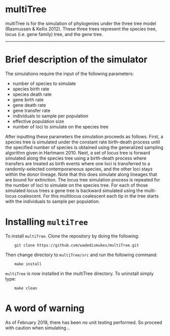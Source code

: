 # multiTree
multiTree is for the simulation of phylogenies under the three tree model (Rasmussen &amp; Kellis 2012). These three trees represent the species tree, locus (i.e. gene family) tree, and the gene tree.

--------

# Brief description of the simulator

The simulations require the input of the following parameters:

* number of species to simulate
* species birth rate
* species death rate
* gene birth rate
* gene death rate
* gene transfer rate
* individuals to sample per population
* effective population size
* number of loci to simulate on the species tree

After inputting these parameters the simulation proceeds as follows. First, a species tree is simulated under the constant rate birth-death process until the specified number of species is obtained using the generalized sampling algorithm given in Hartmann 2010. Next, a set of locus tree is forward simulated along the species tree using a birth-death process where transfers are treated as birth events where one loci is transferred to a randomly-selected contemporaneous species, and the other loci stays within the donor lineage. Note that this does simulate along lineages that are bound for extinction. The locus tree simulation process is repeated for the number of loci to simulate on the species tree. For each of those simulated locus trees a gene tree is backward simulated using the multi-locus coalescent. For this multilocus coalescent each tip in the tree starts with the individuals to sample per population. 


# Installing `multiTree`

To install `multiTree`. Clone the repository by doing the following:

```
	git clone https://github.com/wadedismukes/multiTree.git
```

Then change directory to `multiTree/src` and run the following command:

```
	make install
```

`multiTree` is now installed in the multiTree directory. To uninstall simply type:

```
	make clean
```

# A word of warning

As of February 2018, there has been no unit testing performed. So proceed with caution when simulating...


